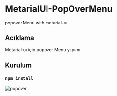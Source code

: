 # MetarialUI-PopOverMenu
popover Menu with metarial-uı

## Acıklama
Metarial-uı için popover Menu yapımı

## Kurulum
### `npm install`





![popover](https://user-images.githubusercontent.com/24270855/115115231-ed9a6d00-9f9b-11eb-9e2b-5df4c68422d4.PNG)
